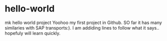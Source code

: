 # hello-world
mk hello world project
Yoohoo my first project in Github. SO far it has many similaries with SAP transports:). 
I am addiding lines to follow what it says.. hopefuly will learn quickly. 
